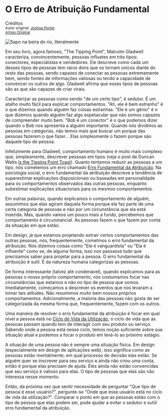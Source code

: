 O Erro de Atribuição Fundamental
================================
Créditos<br/>
<small>Autor original: [Joshua Porter](http://52weeksofux.com/)<br/>[Artigo Original](http://52weeksofux.com/post/722550459/the-fundamental-attribution-error)</small>

![Sapo na beira do rio, literalmente](http://media.tumblr.com/tumblr_l4dm0xk1Je1qz8ohs.png "Sapo na beira do rio, literalmente")

Em seu livro, agora famoso, "The Tipping Point", Malcolm Gladwell caracteriza, convincentemente, pessoas influetes em três tipos: conectores, especialistas e vendedores. Ele descreve como cada um desses tipos de pessoas tem raros dons que os tornam únicos diante do resto das pessoas, sendo capazes de conectar as pessoas extremamente bem, sendo fontes de informações valiosas ou tendo a capacidade de convencer os outros de algo. Gladwell afirma que esses tipos de pessoas são as que são capazes de criar virais.

Caracterizar as pessoas como sendo "de um certo tipo", é sedutor. É um atalho muito fácil para explicar comportamentos. "Ah, ele é bem estranho" é o que dizemos quando alguém faz coisas estranhas. "Ele é um gênio" é o que dizemos quando alguém faz algo espetacular que não somos capazes de compreender muito bem. "Bob é um conector" é o que podemos dizer quando o Bob nos apresenta a alguém importante. Quando nós dividmos as pessoas em categorias, não temos mais que buscar um porque das pessoas fazerem o que fazer... Elas simplesmente o fazem porque são daquele tipo de pessoa.

Infelizmente para Gladwell, comportamento humano é muito mais complexo que, simplesmente, descrever pessoas em tipos (veja o post de Duncan Watts [Is the Tipping Point Toast](http://www.fastcompany.com/magazine/122/is-the-tipping-point-toast.html)). Quanto tentamos reduzir as pessoas a um tipo, nós cometemos um erro chamado [Erro Fundamental da Atribuição](http://en.wikipedia.org/wiki/Fundamental_attribution_error). Na psicologia social, o erro fundamental da atribuição descreve a tendência de superestimar explicações disposicionais ou baseadas em personalidade para os comportamentos observados das outras pessoas, enquanto subestimar explicações situacionais para os mesmos comportamentos.

Em outras palavras, quando explicamos o comportamento de alguém, assumimos que elas agiram daquela forma porque ela faz parte de uma certa categoria de pessoas e não por um circunstância que ela está inserida. Mas, quando vamos um pouco mais a fundo, percebemos que comportamento é circunstancial. As pessoas fazem o que fazem por conta da situação em que estão.

Em design, já que estamos projetando extrair certos comportamentos das outras pessoas, nós, frequentemente, cometmos o erro fundamental da atribuição. Nós dizemos coisas como "Ele é vanguardista" ou "Ela é influente" como se, de alguma forma, isso nos passasse tudo que precisamos saber para projetar para a pessoa. O erro fundamental da atribuição é sutil. É da natureza humana categorizas as pessoas.

De forma interessante (talvez até condenável), quando explicamos para as pessoas o nosso próprio comportamento, nós costumamos focar nas circunstâncias que estamos e não no tipo de pessoa que somos. Imediatamente, começamos a descrever os eventos que nos levaram a tomar tais atitudes. Não resumimos muito bem nossos próprios comportamentos. Adicionalmente, a maioria das pessoas não gosta de ser categorizada da mesma forma que, frequentemente, fazem com os outros.

Uma maneira de resolver o erro fundamental da atribuição é focar em qual nível a pessoa está no [Ciclo de Vida da Utilização](https://github.com/erickpatrick/traducoes/blob/master/artigos/experiencia-do-usuario/52-semanas-experiencia-usuario/semanas/06/20140523-ciclo-vida-utilizacao.md), o ciclo de vida que as pessoas passam quando tem de interagir com seu produto ou serviço. Sabendo onde a pessoa está nesse ciclo, temos noção suficiente sobre sua situação atual e podemos a focar o produto em levá-lo ao próximo estágio.

A situação de uma pessoa não é sempre uma situação física. Em design (especialmente em design de aplicações web), isso significa como as pessoas estão mentalmente; em qual processo de decisão elas estão. Se alguém quer se inscrever para seu serviço e ainda não criou uma conta, então é porque elas precisam de ajuda. Eles ainda não estão convencidas que seu serviço é valioso para elas. O tipo de pessoas que elas são não interessa nesse momento.

Então, da próxima vez que sentir necessidade de perguntar "Que tipo de pessoa é esse usuário?", pergunte-se "Onde que esse usuário está no ciclo de vida da utilização?". Comparar o ponto em que as pessoas estão com o tipo de pessoa que elas podem ser, pode ajudar a evitar o sedutor e sutiil erro fundamental da atribuição.